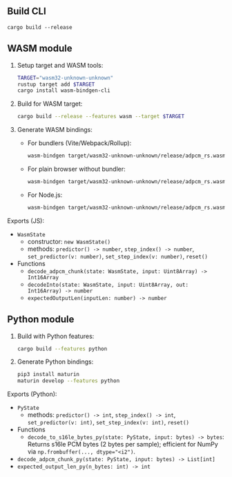 ## Build CLI

```
cargo build --release
```

## WASM module

1. Setup target and WASM tools:

    ```sh
    TARGET="wasm32-unknown-unknown"
    rustup target add $TARGET
    cargo install wasm-bindgen-cli
    ```

2. Build for WASM target:

    ```sh
    cargo build --release --features wasm --target $TARGET
    ```

3. Generate WASM bindings:

    - For bundlers (Vite/Webpack/Rollup):
        ```sh
        wasm-bindgen target/wasm32-unknown-unknown/release/adpcm_rs.wasm --target bundler --out-dir pkg --out-name adpcm_rs
        ```
    - For plain browser without bundler:
        ```sh
        wasm-bindgen target/wasm32-unknown-unknown/release/adpcm_rs.wasm --target web --out-dir pkg --out-name adpcm_rs
        ```
    - For Node.js:
        ```sh
        wasm-bindgen target/wasm32-unknown-unknown/release/adpcm_rs.wasm --target nodejs --out-dir pkg --out-name adpcm_rs
        ```

Exports (JS):

- `WasmState`
    - constructor: `new WasmState()`
    - methods: `predictor() -> number`, `step_index() -> number`, `set_predictor(v: number)`, `set_step_index(v: number)`, `reset()`
- Functions
    - `decode_adpcm_chunk(state: WasmState, input: Uint8Array) -> Int16Array`
    - `decodeInto(state: WasmState, input: Uint8Array, out: Int16Array) -> number`
    - `expectedOutputLen(inputLen: number) -> number`


## Python module

1. Build with Python features:

    ```sh
    cargo build --features python
    ```

3. Generate Python bindings:

    ```sh
    pip3 install maturin
    maturin develop --features python
    ```

Exports (Python):

- `PyState`
    - methods: `predictor() -> int`, `step_index() -> int`, `set_predictor(v: int)`, `set_step_index(v: int)`, `reset()`
- Functions
    - `decode_to_s16le_bytes_py(state: PyState, input: bytes) -> bytes`: Returns s16le PCM bytes (2 bytes per sample); efficient for NumPy via `np.frombuffer(..., dtype="<i2")`.
- `decode_adpcm_chunk_py(state: PyState, input: bytes) -> List[int]`
- `expected_output_len_py(n_bytes: int) -> int`
